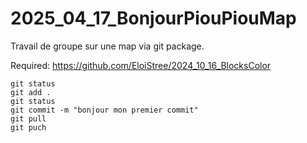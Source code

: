 # 2025_04_17_BonjourPiouPiouMap

Travail de groupe sur une map via git package.

Required:
https://github.com/EloiStree/2024_10_16_BlocksColor



```
git status
git add .
git status
git commit -m "bonjour mon premier commit"
git pull
git puch
```

